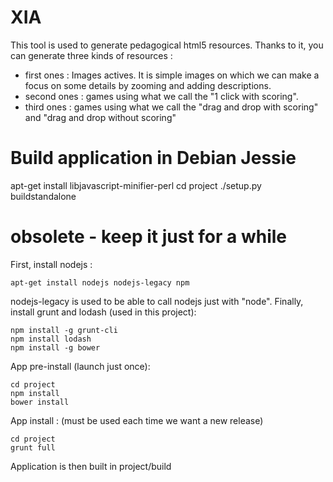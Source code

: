 # XIA

This tool is used to generate pedagogical html5 resources.
Thanks to it, you can generate three kinds of resources :
- first ones : Images actives. It is simple images on which we can make a focus on some details by zooming and adding descriptions.
- second ones : games using what we call the "1 click with scoring".
- third ones : games using what we call the "drag and drop with scoring" and "drag and drop without scoring" 

# Build application in Debian Jessie

apt-get install libjavascript-minifier-perl
cd project
./setup.py buildstandalone




# obsolete - keep it just for a while

First, install nodejs :

    apt-get install nodejs nodejs-legacy npm

nodejs-legacy is used to be able to call nodejs just with "node".
Finally, install grunt and lodash (used in this project):

    npm install -g grunt-cli
    npm install lodash
    npm install -g bower

App pre-install (launch just once):

    cd project
    npm install
    bower install

App install : (must be used each time we want a new release)

    cd project
    grunt full

Application is then built in project/build


